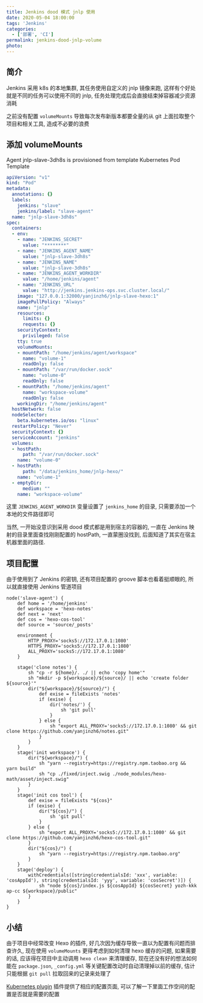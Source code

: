 ```yaml
---
title: Jenkins dood 模式 jnlp 使用
date: 2020-05-04 18:00:00
tags: 'Jenkins'
categories:
  - ['部署', 'CI']
permalink: jenkins-dood-jnlp-volume
photo:
---
```


## 简介

Jenkins 采用 k8s 的本地集群, 其任务使用自定义的 jnlp 镜像来跑, 这样有个好处就是不同的任务可以使用不同的 jnlp, 任务处理完成后会直接结束掉容器减少资源消耗

之前没有配置 `volumeMounts` 导致每次发布新版本都要全量的从 git 上面拉取整个项目和相关工具, 造成不必要的浪费

<!-- more -->

## 添加 volumeMounts

Agent jnlp-slave-3dh8s is provisioned from template Kubernetes Pod Template

```yaml
apiVersion: "v1"
kind: "Pod"
metadata:
  annotations: {}
  labels:
    jenkins: "slave"
    jenkins/label: "slave-agent"
  name: "jnlp-slave-3dh8s"
spec:
  containers:
  - env:
    - name: "JENKINS_SECRET"
      value: "********"
    - name: "JENKINS_AGENT_NAME"
      value: "jnlp-slave-3dh8s"
    - name: "JENKINS_NAME"
      value: "jnlp-slave-3dh8s"
    - name: "JENKINS_AGENT_WORKDIR"
      value: "/home/jenkins/agent"
    - name: "JENKINS_URL"
      value: "http://jenkins.jenkins-ops.svc.cluster.local/"
    image: "127.0.0.1:32000/yanjinzh6/jnlp-slave-hexo:1"
    imagePullPolicy: "Always"
    name: "jnlp"
    resources:
      limits: {}
      requests: {}
    securityContext:
      privileged: false
    tty: true
    volumeMounts:
    - mountPath: "/home/jenkins/agent/workspace"
      name: "volume-1"
      readOnly: false
    - mountPath: "/var/run/docker.sock"
      name: "volume-0"
      readOnly: false
    - mountPath: "/home/jenkins/agent"
      name: "workspace-volume"
      readOnly: false
    workingDir: "/home/jenkins/agent"
  hostNetwork: false
  nodeSelector:
    beta.kubernetes.io/os: "linux"
  restartPolicy: "Never"
  securityContext: {}
  serviceAccount: "jenkins"
  volumes:
  - hostPath:
      path: "/var/run/docker.sock"
    name: "volume-0"
  - hostPath:
      path: "/data/jenkins_home/jnlp-hexo/"
    name: "volume-1"
  - emptyDir:
      medium: ""
    name: "workspace-volume"
```

这里 `JENKINS_AGENT_WORKDIR` 变量设置了 `jenkins_home` 的目录, 只需要添加一个本地的文件路径即可

当然, 一开始没意识到采用 dood 模式都是用到宿主的容器的, 一直在 Jenkins 映射的目录里面查找刚刚配置的 hostPath, 一直蒙圈没找到, 后面知道了其实在宿主机器里面的路径.

## 项目配置

由于使用到了 Jenkins 的密钥, 还有项目配置的 groove 脚本也看着挺顺眼的, 所以就直接使用 Jenkins 管道项目

```groove
node('slave-agent') {
    def home = '/home/jenkins'
    def workspace = 'hexo-notes'
    def next = 'next'
    def cos = 'hexo-cos-tool'
    def source = 'source/_posts'

    environment {
        HTTP_PROXY='socks5://172.17.0.1:1080'
        HTTPS_PROXY='socks5://172.17.0.1:1080'
        ALL_PROXY='socks5://172.17.0.1:1080'
    }

    stage('clone notes') {
        sh "cp -r ${home}/. ./ || echo 'copy home'"
        sh "mkdir -p ${workspace}/${source}/ || echo 'create folder ${source}'"
        dir("${workspace}/${source}/") {
            def exise = fileExists 'notes'
            if (exise) {
                dir('notes/') {
                    sh 'git pull'
                }
            } else {
                sh "export ALL_PROXY='socks5://172.17.0.1:1080' && git clone https://github.com/yanjinzh6/notes.git"
            }
        }
    }
    stage('init workspace') {
        dir("${workspace}/") {
            sh "yarn --registry=https://registry.npm.taobao.org && yarn build"
            sh "cp ./fixed/inject.swig ./node_modules/hexo-math/asset/inject.swig"
        }
    }
    stage('init cos tool') {
        def exise = fileExists "${cos}"
        if (exise) {
            dir("${cos}/") {
                sh 'git pull'
            }
        } else {
            sh "export ALL_PROXY='socks5://172.17.0.1:1080' && git clone https://github.com/yanjinzh6/hexo-cos-tool.git"
        }
        dir("${cos}/") {
            sh "yarn --registry=https://registry.npm.taobao.org"
        }
    }
    stage('deploy') {
        withCredentials([string(credentialsId: 'xxx', variable: 'cosAppId'), string(credentialsId: 'yyy', variable: 'cosSecret')]) {
            sh "node ${cos}/index.js ${cosAppId} ${cosSecret} yozh-kkk ap-cc ${workspace}/public"
        }
    }
}
```

## 小结

由于项目中经常改变 Hexo 的插件, 好几次因为缓存导致一直以为配置有问题而排查许久, 现在使用 `volumeMounts` 更得考虑到如何清理 hexo 缓存的问题, 如果需要的话, 应该得在项目中主动调用 `hexo clean` 来清理缓存, 现在还没有好的想法如何能在 `package.json`, `_config.yml` 等关键配置改动时自动清理掉以前的缓存, 估计只能根据 `git pull` 拉取回来的记录来处理了

[Kubernetes plugin](https://j.yzer.club/configureClouds/) 插件提供了相应的配置页面, 可以了解一下里面工作空间的配置是否就是需要的配置
